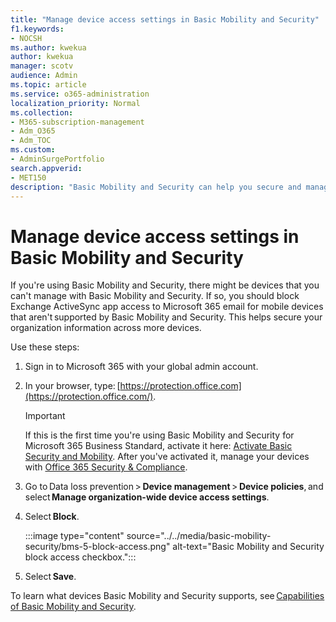 ```yaml
---
title: "Manage device access settings in Basic Mobility and Security"
f1.keywords:
- NOCSH
ms.author: kwekua
author: kwekua
manager: scotv
audience: Admin
ms.topic: article
ms.service: o365-administration
localization_priority: Normal
ms.collection: 
- M365-subscription-management
- Adm_O365
- Adm_TOC
ms.custom:
- AdminSurgePortfolio
search.appverid:
- MET150
description: "Basic Mobility and Security can help you secure and manage mobile devices."
---
```


# Manage device access settings in Basic Mobility and Security

If you're using Basic Mobility and Security, there might be devices that you can't manage with Basic Mobility and Security. If so, you should block Exchange ActiveSync app access to Microsoft 365 email for mobile devices that aren't supported by Basic Mobility and Security. This helps secure your organization information across more devices.

Use these steps:

1. Sign in to  Microsoft 365 with your global admin account.

2. In your browser, type: [https://protection.office.com](https://protection.office.com/).

    > [!IMPORTANT]
    > If this is the first time you're using Basic Mobility and Security for Microsoft 365 Business Standard, activate it here: [Activate Basic Security and Mobility](https://admin.microsoft.com/EAdmin/Device/IntuneInventory.aspx). After you've activated it, manage your devices with [Office 365 Security & Compliance](https://protection.office.com/).

3. Go to Data loss prevention > **Device management** > **Device policies**, and select **Manage organization-wide device access settings**.

4. Select **Block**.

    :::image type="content" source="../../media/basic-mobility-security/bms-5-block-access.png" alt-text="Basic Mobility and Security block access checkbox.":::

5. Select **Save**.

To learn what devices Basic Mobility and Security supports, see [Capabilities of Basic Mobility and Security](capabilities.md).
